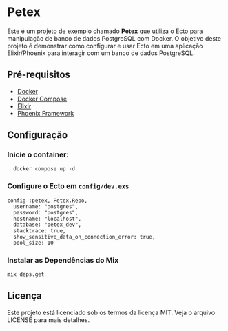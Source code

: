# Petex

Este é um projeto de exemplo chamado **Petex** que utiliza o Ecto para manipulação de banco de dados PostgreSQL com Docker. O objetivo deste projeto é demonstrar como configurar e usar Ecto em uma aplicação Elixir/Phoenix para interagir com um banco de dados PostgreSQL.

## Pré-requisitos

- [Docker](https://www.docker.com/get-started)
- [Docker Compose](https://docs.docker.com/compose/install/)
- [Elixir](https://elixir-lang.org/install.html)
- [Phoenix Framework](https://hexdocs.pm/phoenix/installation.html)

## Configuração

### Inicie o container:

```
  docker compose up -d
```

### Configure o Ecto em `config/dev.exs`

```
config :petex, Petex.Repo,
  username: "postgres",
  password: "postgres",
  hostname: "localhost",
  database: "petex_dev",
  stacktrace: true,
  show_sensitive_data_on_connection_error: true,
  pool_size: 10

```

### Instalar as Dependências do Mix

```sh
mix deps.get
```

## Licença

Este projeto está licenciado sob os termos da licença MIT. Veja o arquivo LICENSE para mais detalhes.


